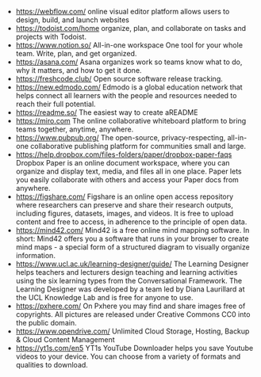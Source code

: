 * https://webflow.com/  online visual editor platform allows users to design, build, and launch websites
* https://todoist.com/home organize, plan, and collaborate on tasks and projects with Todoist.
* https://www.notion.so/ All-in-one workspace One tool for your whole team. Write, plan, and get organized.
* https://asana.com/ Asana organizes work so teams know what to do, why it matters, and how to get it done.
* https://freshcode.club/ Open source software release tracking.
* https://new.edmodo.com/ Edmodo is a global education network that helps connect all learners with the people and resources needed to reach their full potential.
* https://readme.so/  The easiest way to create aREADME
* https://miro.com  The online collaborative whiteboard platform to bring teams together, anytime, anywhere.
* https://www.pubpub.org/ The open-source, privacy-respecting, all-in-one collaborative publishing platform for communities small and large.
* https://help.dropbox.com/files-folders/paper/dropbox-paper-faqs Dropbox Paper is an online document workspace, where you can organize and display text, media, and files all in one place. Paper lets you easily collaborate with others and access your Paper docs from anywhere.
* https://figshare.com/ Figshare is an online open access repository where researchers can preserve and share their research outputs, including figures, datasets, images, and videos. It is free to upload content and free to access, in adherence to the principle of open data. 
* https://mind42.com/  Mind42 is a free online mind mapping software. In short: Mind42 offers you a software that runs in your browser to create mind maps - a special form of a structured diagram to visually organize information. 
* https://www.ucl.ac.uk/learning-designer/guide/ The Learning Designer helps teachers and lecturers design teaching and learning activities using the six learning types from the Conversational Framework. The Learning Designer was developed by a team led by Diana Laurillard at the UCL Knowledge Lab and is free for anyone to use.
* https://pxhere.com/ On Pxhere you may find and share images free of copyrights. All pictures are released under Creative Commons CC0 into the public domain.
* https://www.opendrive.com/ Unlimited Cloud Storage, Hosting, Backup & Cloud Content Management
* https://yt1s.com/en5 YT1s YouTube Downloader helps you save Youtube videos to your device. You can choose from a variety of formats and qualities to download.

